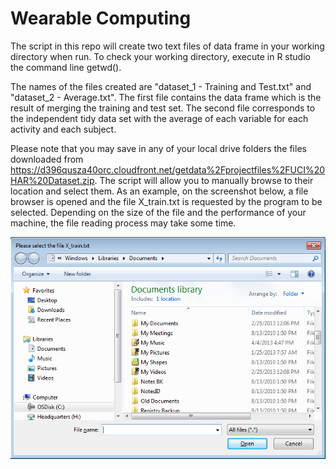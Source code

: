 Wearable Computing
==================

The script in this repo will create two text files of data frame in your working directory when run. To check your working directory, execute in R studio the command line getwd().

The names of the files created are "dataset_1 - Training and Test.txt" and "dataset_2 - Average.txt". The first file contains the data frame which is the result of merging the training and test set. The second file corresponds to the independent tidy data set with the average of each variable for each activity and each subject.

Please note that you may save in any of your local drive folders the files downloaded from https://d396qusza40orc.cloudfront.net/getdata%2Fprojectfiles%2FUCI%20HAR%20Dataset.zip. The script will allow you to manually browse to their location and select them. As an example, on the screenshot below, a file browser is opened and the file X_train.txt is requested by the program to be selected. Depending on the size of the file and the performance of your machine, the file reading process may take some time.  

![alt tag](https://raw.githubusercontent.com/reevaedd/WearableComputing/master/FileBrowser.png "File browser opened by the script. Please select the file specified")
